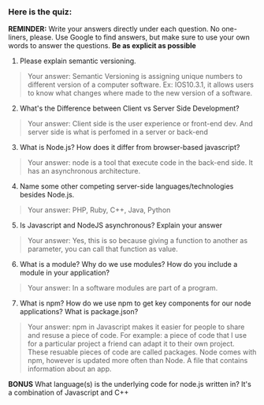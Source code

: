 ### Here is the quiz:

**REMINDER:** Write your answers directly under each question. No one-liners, please.
Use Google to find answers, but make sure to use your own words to answer the questions.
**Be as explicit as possible**

1. Please explain semantic versioning.
> Your answer: Semantic Versioning is assigning unique numbers to different 
version of a computer software. Ex: IOS10.3.1, it allows users to know 
what changes where made to the new version of a software.

2. What's the Difference between Client vs Server Side Development?
> Your answer: Client side is the user experience or front-end dev. And 
server side is what is perfomed in a server or back-end 

3. What is Node.js? How does it differ from browser-based javascript?
> Your answer: node is a tool that execute code in the back-end side. It has 
an asynchronous architecture.  

4. Name some other competing server-side languages/technologies besides Node.js.
> Your answer: PHP, Ruby, C++, Java, Python 

5. Is Javascript and NodeJS asynchronous? Explain your answer
> Your answer: Yes, this is so because giving a function to another as parameter, 
you can call that function as value.  

6. What is a module? Why do we use modules? How do you include a module in your application?
> Your answer: In a software modules are part of a program. 


7. What is npm? How do we use npm to get key components for our node applications? What is package.json?
> Your answer: npm in Javascript makes it easier for people to share and resuse a piece of code. 
For example: a piece of code that I use for a particular project a friend can 
adapt it to their own project. These resuable pieces of code are called packages. 
Node comes with npm, however is updated more often than Node.  A file that contains 
information about an app. 

**BONUS**
What language(s) is the underlying code for node.js written in?
It's a combination of Javascript and C++


